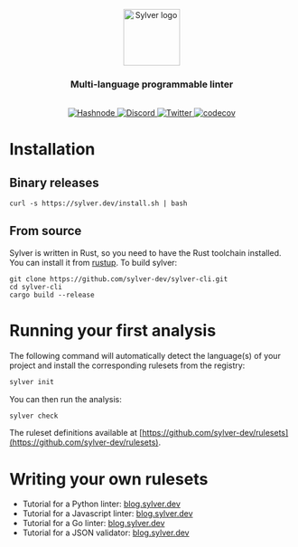 <p align="center">
    <a href="https://sylver.dev"><img src="https://raw.githubusercontent.com/sylver-dev/sylver-cli/master/logo.png" height="100" alt="Sylver logo"/></a>
</p>
<h3 align="center">
  Multi-language programmable linter
</h3>

<div align="center" style="margin-top: 2rem">
    <a href="https://blog.sylver.dev">
        <img src="https://img.shields.io/badge/Hashnode-2962FF?style=for-the-badge&logo=hashnode&logoColor=white" alt="Hashnode"/>
    </a>
    <a href="https://discord.gg/PaVTgTSSxu">
        <img src="https://img.shields.io/badge/Discord-%235865F2.svg?style=for-the-badge&logo=discord&logoColor=white" alt="Discord"/>
    </a>
    <a href="https://twitter.com/Geoffrey198">
        <img src="https://img.shields.io/badge/Twitter-%231DA1F2.svg?style=for-the-badge&logo=Twitter&logoColor=white" alt="Twitter"/>
    </a>
    <a href="https://codecov.io/gh/sylver-dev/sylver-cli">
        <img src="https://codecov.io/gh/sylver-dev/sylver-cli/branch/main/graph/badge.svg?token=GEJ13H3DSG" alt="codecov"/>
    </a>
</div>

# Installation

## Binary releases

```
curl -s https://sylver.dev/install.sh | bash
```

## From source
Sylver is written in Rust, so you need to have the Rust toolchain installed. You can install it from [rustup](https://rustup.rs/). 
To build sylver:
```
git clone https://github.com/sylver-dev/sylver-cli.git
cd sylver-cli 
cargo build --release
```

# Running your first analysis

The following command will automatically detect the language(s) of your project and install the corresponding rulesets
from the registry:
```bash
sylver init
```

You can then run the analysis:
```bash
sylver check
```

The ruleset definitions available at [https://github.com/sylver-dev/rulesets](https://github.com/sylver-dev/rulesets).

# Writing your own rulesets

* Tutorial for a Python linter: [blog.sylver.dev](https://blog.sylver.dev/build-a-custom-python-linter-in-5-minutes)
* Tutorial for a Javascript linter: [blog.sylver.dev](https://blog.sylver.dev/build-a-custom-javascript-linter-in-5-minutes)
* Tutorial for a Go linter: [blog.sylver.dev](https://blog.sylver.dev/build-a-custom-go-linter-in-5-minutes)
* Tutorial for a JSON validator: [blog.sylver.dev](https://blog.sylver.dev/building-a-json-validator-with-sylver-part13-writing-a-json-parser-in-49-lines-of-code)
